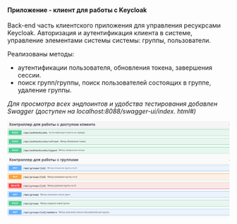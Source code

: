 #### Приложение - клиент для работы с Keycloak

Back-end часть клиентского приложения для управления ресукрсами Keycloak.
Авторизация и аутентификация клиента в системе, управление элементами системы системы: группы, пользователи.

Реализованы методы: 
- аутентификации пользователя, обновления токена, завершения сессии.
- поиск групп/группы, поиск пользователей состоящих в группе, удаление группы.

*Для просмотра всех эндпоинтов и удобства тестирования добавлен Swagger (доступен на localhost:8088/swagger-ui/index.
html#)*

![img_1.png](img_1.png)
